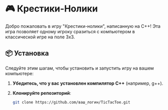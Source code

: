 # 🎮 Крестики-Нолики

Добро пожаловать в игру "Крестики-нолики", написанную на C++! Эта игра позволяет одному игроку сразиться с компьютером в классической игре на поле 3x3.

## 📦 Установка

Следуйте этим шагам, чтобы установить и запустить игру на вашем компьютере:

1. **Убедитесь, что у вас установлен компилятор C++** (например, g++).
2. **Клонируйте репозиторий**:

   ```bash
   git clone https://github.com/ваш_логин/TicTacToe.git

